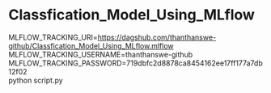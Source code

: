 # Classfication_Model_Using_MLflow


MLFLOW_TRACKING_URI=https://dagshub.com/thanthanswe-github/Classfication_Model_Using_MLflow.mlflow \
MLFLOW_TRACKING_USERNAME=thanthanswe-github \
MLFLOW_TRACKING_PASSWORD=719dbfc2d8878ca8454162ee17ff177a7db12f02 \
python script.py